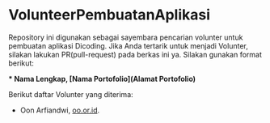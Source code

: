 # VolunteerPembuatanAplikasi

Repository ini digunakan sebagai sayembara pencarian volunter untuk pembuatan aplikasi Dicoding. Jika Anda tertarik untuk menjadi Volunter, silakan lakukan PR(pull-request) pada berkas ini ya. Silakan gunakan format berikut:


**\* Nama Lengkap, [Nama Portofolio](Alamat Portofolio)**  


Berikut daftar Volunter yang diterima:  
* Oon Arfiandwi, [oo.or.id](https://oo.or.id).
